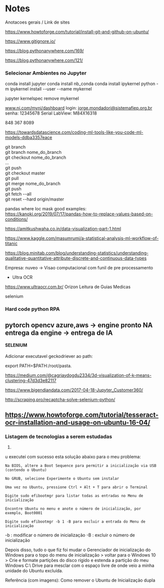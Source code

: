 # Notes
Anotacoes gerais / Link de sites

https://www.howtoforge.com/tutorial/install-git-and-github-on-ubuntu/

https://www.gitignore.io/

https://blog.pythonanywhere.com/169/

https://blog.pythonanywhere.com/121/

### Selecionar Ambientes no Jupyter  
conda install jupyter
conda install nb_conda
conda install ipykernel
python -m ipykernel install --user --name mykernel

jupyter kernelspec remove mykernel

www.ni.com/myni/dashboard
login: jorge.mondadori@sistemafiep.org.br
senha: 12345678
Serial LabView: M84X16318  

848 367 8089

https://towardsdatascience.com/coding-ml-tools-like-you-code-ml-models-ddba3357eace    
  
git branch  
git branch nome_do_branch   
git checkout nome_do_branch  
...  
git push  
git checkout master  
git pull  
git merge nome_do_branch  
git push  
git fetch --all    
git reset --hard origin/master    
  
pandas where loc mask good examples:
https://kanoki.org/2019/07/17/pandas-how-to-replace-values-based-on-conditions/  
  
https://amitkushwaha.co.in/data-visualization-part-1.html  
  
https://www.kaggle.com/masumrumi/a-statistical-analysis-ml-workflow-of-titanic  
  
https://blog.minitab.com/blog/understanding-statistics/understanding-qualitative-quantitative-attribute-discrete-and-continuous-data-types  
  
Empresa: nuveo -> Visao computacional com funil de pre processamento
* Ultra OCR  
  
https://www.ultraocr.com.br/
  Orizon Leitura de Guias Medicas
  
  selenium

### Hard code python RPA
  pytorch
  opencv
  azure,aws -> engine pronto NA
  entrega da engine -> entrega de IA
 --------------------------------------------------------------------------------------------
 #### SELENIUM
  Adicionar executavel geckodriever ao path:  
  
  export PATH=$PATH:/root/pasta.
  
  https://medium.com/@cagriaydogdu2334/3d-visualization-of-k-means-clustering-47d3d3e82117
  
  https://www.bigendiandata.com/2017-04-18-Jupyter_Customer360/   
  
 http://scraping.pro/recaptcha-solve-selenium-python/  
 
   https://www.howtoforge.com/tutorial/tesseract-ocr-installation-and-usage-on-ubuntu-16-04/  
   --------------------------------------------------------------------------------------------
### Listagem de tecnologias a serem estudadas  
1.


u executei com sucesso esta solução abaixo para o meu problema:

    Na BIOS, altere a Boot Sequence para permitir a inicialização via USB (contendo o Ubuntu)

    No GRUB, selecione Experimente o Ubuntu sem instalar

    Uma vez no Ubuntu, pressione Ctrl + Alt + T para abrir o Terminal

    Digite sudo efibootmgr para listar todas as entradas no Menu de inicialização

    Encontre Ubuntu no menu e anote o número de inicialização, por exemplo, Boot0001

    Digite sudo efibootmgr -b 1 -B para excluir a entrada do Menu de inicialização

-b : modificar o número de inicialização -B : excluir o número de inicialização

Depois disso, tudo o que fiz foi mudar o Gerenciador de inicialização do Windows para o topo do menu de inicialização > voltar para o Windows 10 > Crie e formate partições do disco rígido e estenda a partição do meu Windows C:\ Drive para mesclar com o espaço livre de onde veio a minha unidade do Ubuntu excluída.

Referência (com imagens): Como remover o Ubuntu de Inicialização dupla 
